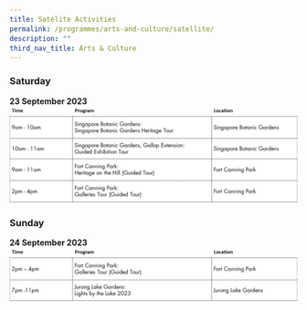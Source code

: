 ```yaml
---
title: Satelite Activities
permalink: /programmes/arts-and-culture/satellite/
description: ""
third_nav_title: Arts & Culture
---
```

### Saturday <br>
**23 September 2023**
![](/images/sat%20of%20a&amp;c.jpg)

### Sunday <br>
**24 September 2023**
![](/images/sun%20of%20a&amp;c.jpg)
